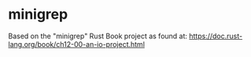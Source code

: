 minigrep
===

Based on the "minigrep" Rust Book project as found at:
<https://doc.rust-lang.org/book/ch12-00-an-io-project.html>

